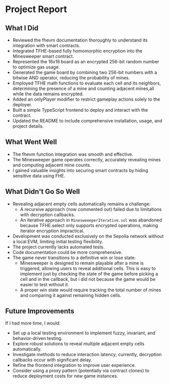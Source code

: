 # Project Report

## What I Did

- Reviewed the fhevm documentation thoroughly to understand its integration with smart contracts.
- Integrated TFHE-based fully homomorphic encryption into the Minesweeper smart contract.
- Represented the 16x16 board as an encrypted 256-bit random number to optimize gas usage.
- Generated the game board by combining two 256-bit numbers with a bitwise AND operator, reducing the probability of
  mines.
- Employed TFHE math functions to evaluate each cell and its neighbors, determining the presence of a mine and counting
  adjacent mines,all while the data remains encrypted.
- Added an onlyPlayer modifier to restrict gameplay actions solely to the deployer.
- Built a simple TypeScript frontend to deploy and interact with the contract.
- Updated the README to include comprehensive installation, usage, and project details.

## What Went Well

- The fhevm function integration was smooth and effective.
- The Minesweeper game operates correctly, accurately revealing mines and computing adjacent mine counts.
- I gained valuable insights into securing smart contracts by hiding sensitive data using FHE.

## What Didn't Go So Well

- Revealing adjacent empty cells automatically remains a challenge:
  - A recursive approach (now commented out) failed due to limitations with decryption callbacks.
  - An iterative approach in `MinesweeeperIterative.sol` was abandoned because TFHE.select only supports encrypted
    operations, making iterator encryption impractical.
- Development was conducted exclusively on the Sepolia network without a local EVM, limiting initial testing
  flexibility.
- The project currently lacks automated tests.
- Code documentation could be more comprehensive.
- The game never transitions to a definitive win or lose state:
  - Minesweeper is designed to remain playable after a mine is triggered, allowing users to reveal additional cells.
    This is easy to implement just by checking the state of the game before picking a cell and in the callback, but i
    did not because the game would be easier to test without it.
  - A proper win state would require tracking the total number of mines and comparing it against remaining hidden cells.

## Future Improvements

If I had more time, I would:

- Set up a local testing environment to implement fuzzy, invariant, and behavior-driven testing.
- Explore robust solutions to reveal multiple adjacent empty cells automatically.
- Investigate methods to reduce interaction latency; currently, decryption callbacks occur with significant delay.
- Refine the frontend integration to improve user experience.
- Consider using a proxy pattern (potentially via contract clones) to reduce deployment costs for new game instances.
